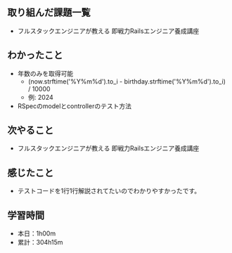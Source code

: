 ## 取り組んだ課題一覧
- フルスタックエンジニアが教える 即戦力Railsエンジニア養成講座
## わかったこと
- 年数のみを取得可能
  - (now.strftime('%Y%m%d').to_i - birthday.strftime('%Y%m%d').to_i) / 10000
  - 例: 2024
- RSpecのmodelとcontrollerのテスト方法
## 次やること
- フルスタックエンジニアが教える 即戦力Railsエンジニア養成講座
## 感じたこと
- テストコードを1行1行解説されてたいのでわかりやすかったです。
## 学習時間
- 本日：1h00m
- 累計：304h15m
